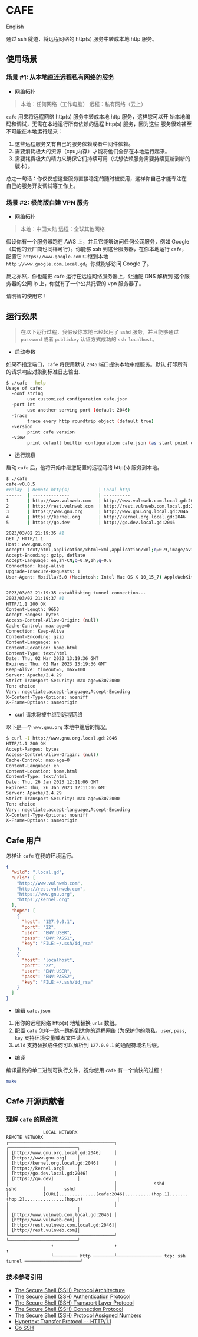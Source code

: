 # CAFE

[English](README.md)

通过 ssh 隧道，将远程网络的 http(s) 服务中转成本地 http 服务。

## 使用场景

### 场景 #1: 从本地直连远程私有网络的服务

- 网络拓扑

> 本地：任何网络（工作电脑）
> 远程：私有网络（云上）

`cafe` 用来将远程网络 http(s) 服务中转成本地 http 服务，这样您可以开
始本地编码和调试，无需在本地运行所有依赖的远程 http(s) 服务，因为这些
服务很难甚至不可能在本地运行起来：

1. 这些远程服务又有自己的服务依赖或者中间件依赖。
2. 需要消耗极大的资源（cpu,内存）才能将他们全部在本地运行起来。
3. 需要耗费极大的精力来确保它们持续可用（试想依赖服务需要持续更新到新的版本）。

总之一句话：你仅仅想这些服务直接稳定的随时被使用，这样你自己才能专注在
自己的服务开发调试等工作上。

### 场景 #2: 极简版自建 VPN 服务

- 网络拓扑

> 本地：中国大陆
> 远程：全球其他网络

假设你有一个服务器跑在 AWS 上，并且它能够访问任何公网服务，例如 Google
（其他的云厂商也同样可行）。你能够 ssh 到这台服务器，在你本地运行
`cafe`，配置它 `https://www.google.com` 中继到本地
`http://www.google.com.local.gd`。你就能够访问 Google 了。

反之亦然，你也能把 `cafe` 运行在远程网络服务器上，让通配 DNS 解析到
这个服务器的公网 ip 上，你就有了一个公共托管的 vpn 服务器了。

请明智的使用它！

## 运行效果

> 在以下运行过程，我假设你本地已经起用了 `sshd` 服务，并且能够通过
> `password` 或者 `publickey` 认证方式成功的 `ssh localhost`。

- 启动参数

如果不指定端口，`cafe` 将使用默认 `2046` 端口提供本地中继服务。默认
打印所有的请求响应对象到标准日志输出.

```bash
$ ./cafe --help
Usage of cafe:
  -conf string
    	use customized configuration cafe.json
  -port int
    	use another serving port (default 2046)
  -trace
    	trace every http roundtrip object (default true)
  -version
    	print cafe version
  -view
    	print default builtin configuration cafe.json (as start point of customization)
```

- 运行观察

启动 `cafe` 后，他将开始中继您配置的远程网络 http(s) 服务到本地。

```bash
$ ./cafe
cafe-v0.0.5
#relay  | Remote http(s)           | Local http
------  | --------------           | ----------
1       | http://www.vulnweb.com   | http://www.vulnweb.com.local.gd:2046
2       | http://rest.vulnweb.com  | http://rest.vulnweb.com.local.gd:2046
3       | https://www.gnu.org      | http://www.gnu.org.local.gd:2046
4       | https://kernel.org       | http://kernel.org.local.gd:2046
5       | https://go.dev           | http://go.dev.local.gd:2046

2023/03/02 21:19:35 #1
GET / HTTP/1.1
Host: www.gnu.org
Accept: text/html,application/xhtml+xml,application/xml;q=0.9,image/avif,image/webp,image/apng,*/*;q=0.8,application/signed-exchange;v=b3;q=0.7
Accept-Encoding: gzip, deflate
Accept-Language: en,zh-CN;q=0.9,zh;q=0.8
Connection: keep-alive
Upgrade-Insecure-Requests: 1
User-Agent: Mozilla/5.0 (Macintosh; Intel Mac OS X 10_15_7) AppleWebKit/537.36 (KHTML, like Gecko) Chrome/110.0.0.0 Safari/537.36


2023/03/02 21:19:35 establishing tunnel connection...
2023/03/02 21:19:37 #1
HTTP/1.1 200 OK
Content-Length: 9653
Accept-Ranges: bytes
Access-Control-Allow-Origin: (null)
Cache-Control: max-age=0
Connection: Keep-Alive
Content-Encoding: gzip
Content-Language: en
Content-Location: home.html
Content-Type: text/html
Date: Thu, 02 Mar 2023 13:19:36 GMT
Expires: Thu, 02 Mar 2023 13:19:36 GMT
Keep-Alive: timeout=5, max=100
Server: Apache/2.4.29
Strict-Transport-Security: max-age=63072000
Tcn: choice
Vary: negotiate,accept-language,Accept-Encoding
X-Content-Type-Options: nosniff
X-Frame-Options: sameorigin
```

- curl 请求将被中继到远程网络

以下是一个 `www.gnu.org` 本地中继后的情况。

```bash
$ curl -I http://www.gnu.org.local.gd:2046
HTTP/1.1 200 OK
Accept-Ranges: bytes
Access-Control-Allow-Origin: (null)
Cache-Control: max-age=0
Content-Language: en
Content-Location: home.html
Content-Type: text/html
Date: Thu, 26 Jan 2023 12:11:06 GMT
Expires: Thu, 26 Jan 2023 12:11:06 GMT
Server: Apache/2.4.29
Strict-Transport-Security: max-age=63072000
Tcn: choice
Vary: negotiate,accept-language,Accept-Encoding
X-Content-Type-Options: nosniff
X-Frame-Options: sameorigin
```

## Cafe 用户

怎样让 `cafe` 在我的环境运行。

```json
{
  "wild": ".local.gd",
  "urls": [
    "http://www.vulnweb.com",
    "http://rest.vulnweb.com",
    "https://www.gnu.org",
    "https://kernel.org"
  ],
  "hops": [
    {
      "host": "127.0.0.1",
      "port": "22",
      "user": "ENV:USER",
      "pass": "ENV:PASS1",
      "key": "FILE:~/.ssh/id_rsa"
    },
    {
      "host": "localhost",
      "port": "22",
      "user": "ENV:USER",
      "pass": "ENV:PASS2",
      "key": "FILE:~/.ssh/id_rsa"
    }
  ]
}
```

- 编辑 `cafe.json`

1. 用你的远程网络 http(s) 地址替换 `urls` 数组。
2. 配置 `cafe` 怎样一跳一跳的到达你的远程网络 (为保护你的隐私，`user`, `pass`, `key` 支持环境变量或者文件读入)。
3. `wild` 支持替换成任何可以解析到 `127.0.0.1` 的通配符域名后缀。

- 编译

编译最终的单二进制可执行文件，祝你使用 `cafe` 有一个愉快的过程！

```bash
make
```

## Cafe 开源贡献者

### 理解 `cafe` 的网络流

```text
              LOCAL NETWORK                                                                REMOTE NETWORK
┌────────────────────────────────────────┐                                          ┌──────────────────────────┐
│ [http://www.gnu.org.local.gd:2046]     │                                          │ [https://www.gnu.org]    │
│ [http://kernel.org.local.gd:2046]      │                                          │ [https://kernel.org]     │
│ [http://go.dev.local.gd:2046]          │                                          │ [https://go.dev]         │
│                                        │              sshd          sshd          │       sshd               │
│             [CURL]..............(cafe:2046)..........(hop.1).......(hop.2)...............(hop.n)             │
│                                        │                                          │                          │
│ [http://www.vulnweb.com.local.gd:2046] │                                          │ [http://www.vulnweb.com] │
│ [http://rest.vulnweb.com.local.gd:2046]│                                          │ [http://rest.vulnweb.com]│
└────────────────────────────────────────┘                                          └──────────────────────────┘
                 ↑                       ↑                                                       ↑
                 └───────── http ────────┴───────────────── tcp: ssh tunnel ─────────────────────┘
```

### 技术参考引用

- [The Secure Shell (SSH) Protocol Architecture](https://www.rfc-editor.org/rfc/rfc4251)
- [The Secure Shell (SSH) Authentication Protocol](https://www.rfc-editor.org/rfc/rfc4252)
- [The Secure Shell (SSH) Transport Layer Protocol](https://www.rfc-editor.org/rfc/rfc4253)
- [The Secure Shell (SSH) Connection Protocol](https://www.rfc-editor.org/rfc/rfc4254)
- [The Secure Shell (SSH) Protocol Assigned Numbers](https://www.rfc-editor.org/rfc/rfc4250)
- [Hypertext Transfer Protocol -- HTTP/1.1](https://www.rfc-editor.org/rfc/rfc2616)
- [Go SSH](https://pkg.go.dev/golang.org/x/crypto/ssh)
